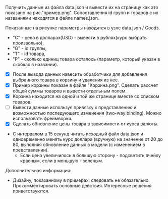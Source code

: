 ﻿Получить данные из файла data.json и вывести их на страницу как это показано на рис."пример.png".
Сопоставления id групп и товаров с их названиями находятся в файле names.json.

Показанные на рисунке параметры находятся в узле data.json / Goods.
- "C" - цена в долларах(USD) - вывести в рублях(курс выбрать произвольно),
- "G" - id группы,
- "T" - id товара,
- "P" - сколько единиц товара осталось (параметр, который указан в скобках в названии).


* [x] После вывода данных навесить обработчики для добавления выбранного товара в корзину и удаления из нее.
* [x] Пример корзины показан в файле "Корзина.png". Сделать рассчет общей суммы товаров и вывести отдельным полем.
* [x] Корзина находится на одной и той же странице вместе со списком товаров.
* [ ] Вывести данные используя привязку к представлению и возможностью последующего изменения (two-way binding). Можно использовать фреймворки.
* [x] Сделать обновление цены товара в зависимости от курса валюты.
- С интервалом в 15 секунд читать исходный файл data.json и одновременно менять курс доллара (вручную) на значение от 20 до 80, выполняя обновление данных в модели (с изменением в представлении).
  - Если цена увеличилось в большую сторону - подсветить ячейку красным, если в меньшую - зеленым.

Дополнительная информация:
- Дизайну, показанному в примерах, следовать не обязательно. Прокомментировать основные действия. Интересные решения приветствуются.
